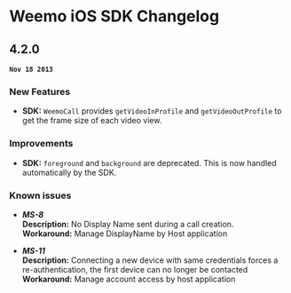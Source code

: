 # Weemo iOS SDK Changelog


## 4.2.0

**`Nov 18 2013`**


### New Features

- **SDK:** `WeemoCall` provides `getVideoInProfile` and `getVideoOutProfile` to get the frame size of each video view.


### Improvements

- **SDK:** `foreground` and `background` are deprecated. This is now handled automatically by the SDK.


### Known issues


- ***MS-8***  
  **Description:** No Display Name sent during a call creation.  
  **Workaround:** Manage DisplayName by Host application


- ***MS-11***  
  **Description:** Connecting a new device with same credentials forces a re-authentication, the first device can no longer be contacted  
  **Workaround:** Manage account access by host application

